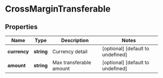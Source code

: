 # CrossMarginTransferable

## Properties

Name | Type | Description | Notes
------------ | ------------- | ------------- | -------------
**currency** | **string** | Currency detail | [optional] [default to undefined]
**amount** | **string** | Max transferable amount | [optional] [default to undefined]


